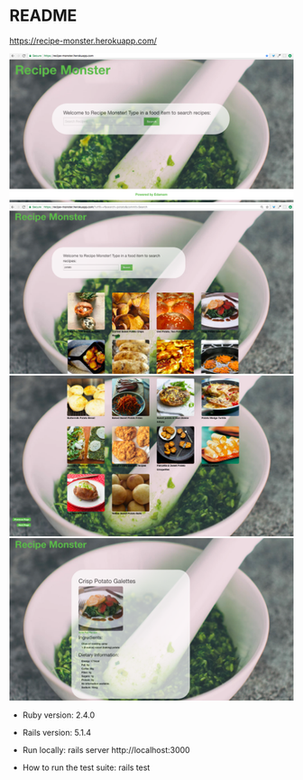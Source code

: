 # README

https://recipe-monster.herokuapp.com/

![Homepage Screenshot](docs/HomeScreenShot.png)
![Search Results Screenshot](docs/SearchResultsScreenShot.png)
![Pagination Screenshot](docs/PaginationScreenShot.png)
![Recipe Page Screenshot](docs/RecipeScreenShot.png)

* Ruby version: 2.4.0
* Rails version: 5.1.4

* Run locally:
  rails server
  http://localhost:3000

* How to run the test suite:
  rails test
